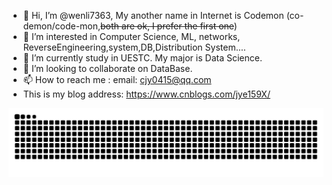 - 👋 Hi, I’m @wenli7363, My another name in Internet is Codemon (co-demon/code-mon,~~both are ok, I prefer the first one~~)
- 👀 I’m interested in Computer Science, ML, networks, ReverseEngineering,system,DB,Distribution System....
- 🌱 I’m currently study in UESTC. My major is Data Science.
- 💞️ I’m looking to collaborate on DataBase.
- 📫 How to reach me : email: cjy0415@qq.com
- This is my blog address: https://www.cnblogs.com/jye159X/

<picture>
  <source media="(prefers-color-scheme: dark)" srcset="https://raw.githubusercontent.com/wenli7363/wenli7363/output/github-contribution-grid-snake-dark.svg">
  <source media="(prefers-color-scheme: light)" srcset="https://raw.githubusercontent.com/wenli7363/wenli7363/output/github-contribution-grid-snake.svg">
  <img alt="github contribution grid snake animation" src="https://raw.githubusercontent.com/wenli7363/wenli7363/output/github-contribution-grid-snake.svg">
</picture>
